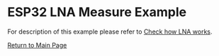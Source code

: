 # ESP32 LNA Measure Example

For description of this example please refer to [Check how LNA works](../README.md#check-how-lna-works).


[Return to Main Page](../README.md)
